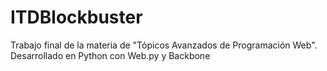 # ITDBlockbuster
Trabajo final de la materia de "Tópicos Avanzados de Programación Web". Desarrollado en Python con Web.py y Backbone
